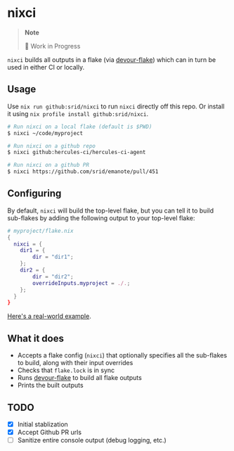 # nixci

> **Note**
>
> 🚧 Work in Progress

`nixci` builds all outputs in a flake (via [devour-flake]) which can in turn be used in either CI or locally.

## Usage

Use `nix run github:srid/nixci` to run `nixci` directly off this repo. Or install it using `nix profile install github:srid/nixci`.

```sh
# Run nixci on a local flake (default is $PWD)
$ nixci ~/code/myproject

# Run nixci on a github repo
$ nixci github:hercules-ci/hercules-ci-agent

# Run nixci on a github PR
$ nixci https://github.com/srid/emanote/pull/451
```

## Configuring

By default, `nixci` will build the top-level flake, but you can tell it to build sub-flakes by adding the following output to your top-level flake:

```nix
# myproject/flake.nix
{
  nixci = {
    dir1 = {
        dir = "dir1";
    };
    dir2 = {
        dir = "dir2";
        overrideInputs.myproject = ./.;
    };
  }
}
```

[Here's a real-world example](https://github.com/juspay/services-flake/blob/197fc1c4d07d09f4e01dd935450608c35393b102/flake.nix#L10-L24).

## What it does

- Accepts a flake config (`nixci`) that optionally specifies all the sub-flakes to build, along with their input overrides
- Checks that `flake.lock` is in sync
- Runs [devour-flake](https://github.com/srid/devour-flake) to build all flake outputs
- Prints the built outputs

## TODO

- [x] Initial stablization
- [x] Accept Github PR urls
- [ ] Sanitize entire console output (debug logging, etc.)

[devour-flake]: https://github.com/srid/devour-flake
